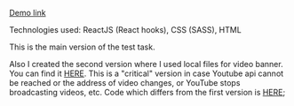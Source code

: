 
[Demo link](https://nanccyy.github.io/mileage/)

Technologies used:
ReactJS (React hooks),
CSS (SASS),
HTML

This is the main version of the test task.

Also I created the second version where I used local files for video banner.
You can find it 
[HERE](https://nanccyy.github.io/mileage__local/).
This is a "critical" version in case Youtube api cannot be reached or the address of video changes, or YouTube stops broadcasting videos, etc. 
Code which differs from the first version is [HERE](https://github.com/nanccyy/mileage__local/blob/local/src/components/Banner/Banner.jsx);



